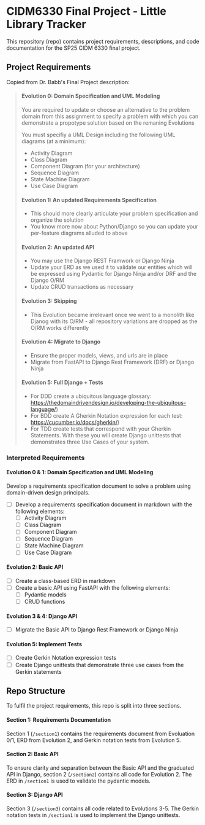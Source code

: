 # CIDM6330 Final Project - Little Library Tracker
This repository (repo) contains project requirements, descriptions, and code documentation for the SP25 CIDM 6330 final project.

## Project Requirements
Copied from Dr. Babb's Final Project description:

>#### Evolution 0: Domain Specification and UML Modeling
>
>You are required to update or choose an alternative to the problem domain from this assignment to specify a problem with which you can demonstrate a propotype solution based on the remaning Evolutions
>
>You must specifiy a UML Design including the following UML diagrams (at a minimum):
>
> - Activity Diagram
> - Class Diagram
> - Component Diagram (for your architecture)
> - Sequence Diagram
> - State Machine Diagram
> - Use Case Diagram
>#### Evolution 1: An updated Requirements  Specification
> - This should more clearly articulate your problem specification and organize the solution
> - You know more now about Python/Django so you can update your per-feature diagrams alluded to above
>#### Evolution 2: An updated API
> - You may use the Django REST Framwork or Django Ninja
> - Update your ERD as we used it to validate our entities which will be expressed using Pydantic for Django Ninja and/or DRF and the Django O/RM
> - Update CRUD transactions as necessary
>#### Evolution 3: Skipping
> - This Evolution became irrelevant once we went to a monolith like Djanog with its O/RM - all repository variations are dropped as the O/RM works differently
>#### Evolution 4: Migrate to Django
> - Ensure the proper models, views, and urls are in place
> - Migrate from FastAPI to Django Rest Framework (DRF) or Django Ninja
>#### Evolution 5: Full Django + Tests
> - For DDD create a ubiquitous language glossary: https://thedomaindrivendesign.io/developing-the-ubiquitous-language/)
> - For BDD create A Gherkin Notation expression for each test: https://cucumber.io/docs/gherkin/)
> - For TDD create tests that correspond with your Gherkin Statements.
With these you will create Django unittests that demonstrates three Use Cases of your system.

### Interpreted Requirements
#### Evolution 0 & 1: Domain Specification and UML Modeling
Develop a requirements specification document to solve a problem using domain-driven design principals.
- [ ] Develop a requirements specification document in markdown with the following elements:
    - [ ] Activity Diagram
    - [ ] Class Diagram
    - [ ] Component Diagram
    - [ ] Sequence Diagram
    - [ ] State Machine Diagram
    - [ ] Use Case Diagram

#### Evolution 2: Basic API
- [ ] Create a class-based ERD in markdown
- [ ] Create a basic API using FastAPI with the following elements:
    - [ ] Pydantic models
    - [ ] CRUD functions

#### Evolution 3 & 4: Django API
- [ ] Migrate the Basic API to Django Rest Framework or Django Ninja

#### Evolution 5: Implement Tests
- [ ] Create Gerkin Notation expression tests
- [ ] Create Django unittests that demonstrate three use cases from the Gerkin statements

## Repo Structure
To fulfil the project requirements, this repo is split into three sections.

#### Section 1: Requirements Documentation
Section 1 (`` /section1 ``) contains the requirements document from Evoluation 0/1, ERD from Evolution 2, and Gerkin notation tests from Evolution 5.

#### Section 2: Basic API
To ensure clarity and separation between the Basic API and the graduated API in Django, section 2 (`` /section2 ``) contains all code for Evolution 2. The ERD in ``/section1`` is used to validate the pydantic models.

#### Section 3: Django API
Section 3 (`` /section3 ``) contains all code related to Evolutions 3-5. The Gerkin notation tests in ``/section1`` is used to implement the Django unittests.